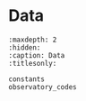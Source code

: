 # Data

```{toctree}
:maxdepth: 2
:hidden:
:caption: Data
:titlesonly:

constants
observatory_codes
```
